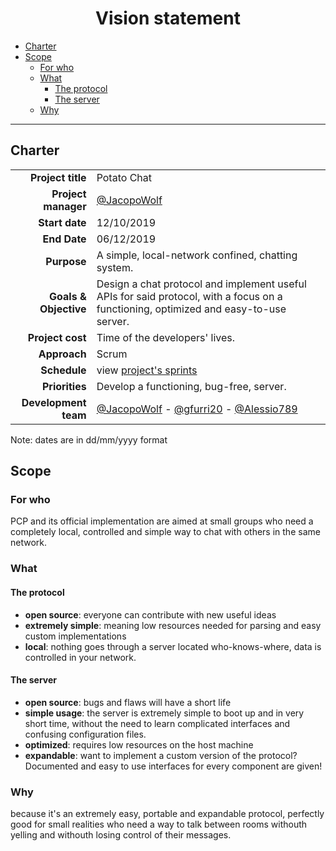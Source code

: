 <center>
<h1> Vision statement </h1>
</center>

- [Charter](#charter)
- [Scope](#scope)
  - [For who](#for-who)
  - [What](#what)
    - [The protocol](#the-protocol)
    - [The server](#the-server)
  - [Why](#why)

---

## Charter

|                         |                                                                                                                                                                      |
| ----------------------: | :------------------------------------------------------------------------------------------------------------------------------------------------------------------- |
|       **Project title** | Potato Chat                                                                                                                                                          |
|     **Project manager** | [@JacopoWolf](https://github.com/JacopoWolf)                                                                                                                         |
|          **Start date** | 12/10/2019                                                                                                                                                           |
|            **End Date** | 06/12/2019                                                                                                                                                           |
|             **Purpose** | A simple, local-network confined, chatting system.                                                                                                                   |
|   **Goals & Objective** | Design a chat protocol and implement useful APIs for said protocol, with a focus on a functioning, optimized and easy-to-use server.                                 |
|        **Project cost** | Time of the developers' lives.                                                                                                                                       |
|            **Approach** | Scrum                                                                                                                                                                |
|            **Schedule** | view [project's sprints](https://github.com/JacopoWolf/PotatoChatProtocol/projects?utf8=%E2%9C%93&query=)                                                            |
|          **Priorities** | Develop a functioning, bug-free, server.                                                                                                                             |
| **Development<br>team** | [@JacopoWolf](https://github.com/JacopoWolf) - [@gfurri20](https://github.com/gfurri20) - [@Alessio789](https://github.com/Alessio789) |

Note: dates are in dd/mm/yyyy format

## Scope

### For who

PCP and its official implementation are aimed at small groups who need a completely local, controlled and simple way to chat with others in the same network.

### What

#### The protocol
- **open source**: everyone can contribute with new useful ideas 
- **extremely simple**: meaning low resources needed for parsing and easy custom implementations
- **local**: nothing goes through a server located who-knows-where, data is controlled in your network.

#### The server
- **open source**: bugs and flaws will have a short life
- **simple usage**: the server is extremely simple to boot up and in very short time, without the need to learn complicated interfaces and confusing configuration files.
- **optimized**: requires low resources on the host machine
- **expandable**: want to implement a custom version of the protocol? Documented and easy to use interfaces for every component are given!

### Why

because it's an extremely easy, portable and expandable protocol, perfectly good for small realities who need a way to talk between rooms withouth yelling and withouth losing control of their messages.